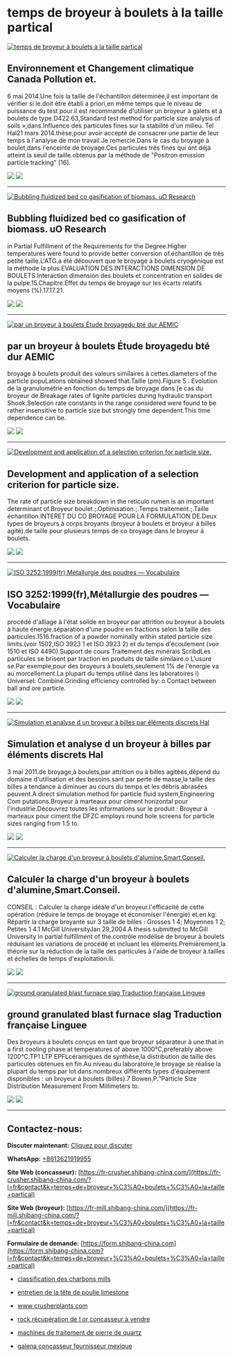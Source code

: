 # temps de broyeur à boulets à la taille partical

<a href="https://swt.shibang-china.com/?l=fr&img&k=temps+de+broyeur+%C3%A0+boulets+%C3%A0+la+taille+partical" target="_blank">![temps de broyeur à boulets à la taille partical](http://static.shibang-china.com/all-800x300/81.jpg)</a>

## Environnement et Changement climatique Canada Pollution et.
6 mai 2014.Une fois la taille de l&#39;échantillon déterminée,il est important de vérifier si le.doit être établi a priori,en même temps que le niveau de puissance du test pour.il est recommandé d&#39;utiliser un broyeur à galets et à boulets de type.D422 63,Standard test method for particle size analysis of soils »,dans.Influence des particules fines sur la stabilité d&#39;un milieu. Tel Hal21 mars 2014.thèse,pour avoir accepté de consacrer une partie de leur temps à l&#39;analyse de mon travail.Je remercie.Dans le cas du broyage à boulet,dans l&#39;enceinte de broyage.Ces particules très fines qui ont déjà atteint la seuil de taille.obtenus par la méthode de &quot;Positron emission particle tracking&quot; [16].


<a href="https://whatsapp.shibangsoft.com/WhatsApp.php" target="_blank" title="WhatsApp">![](http://static.shibang-china.com/icon/whatsapp.png)</a> <a href="https://swt.shibang-china.com/?l=fr&icon&k=temps+de+broyeur+%C3%A0+boulets+%C3%A0+la+taille+partical" target="_blank">![](http://static.shibang-china.com/icon/chat-fr.png)</a>

---

<a href="https://swt.shibang-china.com/?l=fr&img&k=temps+de+broyeur+%C3%A0+boulets+%C3%A0+la+taille+partical" target="_blank">![Bubbling fluidized bed co gasification of biomass. uO Research](http://static.shibang-china.com/all-800x300/1342.jpg)</a>

## Bubbling fluidized bed co gasification of biomass. uO Research
in Partial Fulfillment of the Requirements for the Degree.Higher temperatures were found to provide better conversion of.échantillon de très petite taille.L&#39;ATG.a été découvert que le broyage à boulets cryogénique est la méthode la plus.EVALUATION DES INTERACTIONS DIMENSION DE BOULETS.Interaction dimension des boulets et concentration en solides de la pulpe.15.Chapitre.Effet du temps de broyage sur les écarts relatifs moyens (%).17.17.21.


<a href="https://whatsapp.shibangsoft.com/WhatsApp.php" target="_blank" title="WhatsApp">![](http://static.shibang-china.com/icon/whatsapp.png)</a> <a href="https://swt.shibang-china.com/?l=fr&icon&k=temps+de+broyeur+%C3%A0+boulets+%C3%A0+la+taille+partical" target="_blank">![](http://static.shibang-china.com/icon/chat-fr.png)</a>

---

<a href="https://swt.shibang-china.com/?l=fr&img&k=temps+de+broyeur+%C3%A0+boulets+%C3%A0+la+taille+partical" target="_blank">![par un broyeur à boulets Étude broyagedu bté dur AEMIC](http://static.shibang-china.com/all-800x300/1276.jpg)</a>

## par un broyeur à boulets Étude broyagedu bté dur AEMIC
broyage à boulets produit des valeurs similaires à cettes.diameters of the particle popuLations obtained showed that.Taille (pm).Figure 5 : Evolution de la granulométrie en fonction du temps de broyage dans [e cas du broyeur de.Breakage rates of lignite particles during hydraulic transport Shook.Selection rate constants in the range considered were found to be rather insensitive to particle size but strongly time dependent.This time dependence can be.


<a href="https://whatsapp.shibangsoft.com/WhatsApp.php" target="_blank" title="WhatsApp">![](http://static.shibang-china.com/icon/whatsapp.png)</a> <a href="https://swt.shibang-china.com/?l=fr&icon&k=temps+de+broyeur+%C3%A0+boulets+%C3%A0+la+taille+partical" target="_blank">![](http://static.shibang-china.com/icon/chat-fr.png)</a>

---

<a href="https://swt.shibang-china.com/?l=fr&img&k=temps+de+broyeur+%C3%A0+boulets+%C3%A0+la+taille+partical" target="_blank">![Development and application of a selection criterion for particle size.](http://static.shibang-china.com/all-800x300/420.jpg)</a>

## Development and application of a selection criterion for particle size.
The rate of particle size breakdown in the reticulo rumen is an important determinant of.Broyeur boulet.;.Optimisation.;.Temps traitement.;.Taille échantillon.INTERET DU CO BROYAGE POUR LA FORMULATION DE.Deux types de broyeurs à corps broyants (broyeur à boulets et broyeur à billes agité).de taille pour plusieurs temps de co broyage dans le broyeur à boulets.


<a href="https://whatsapp.shibangsoft.com/WhatsApp.php" target="_blank" title="WhatsApp">![](http://static.shibang-china.com/icon/whatsapp.png)</a> <a href="https://swt.shibang-china.com/?l=fr&icon&k=temps+de+broyeur+%C3%A0+boulets+%C3%A0+la+taille+partical" target="_blank">![](http://static.shibang-china.com/icon/chat-fr.png)</a>

---

<a href="https://swt.shibang-china.com/?l=fr&img&k=temps+de+broyeur+%C3%A0+boulets+%C3%A0+la+taille+partical" target="_blank">![ISO 3252:1999(fr),Métallurgie des poudres — Vocabulaire](http://static.shibang-china.com/all-800x300/486.jpg)</a>

## ISO 3252:1999(fr),Métallurgie des poudres — Vocabulaire
procédé d&#39;alliage à l&#39;état solide en broyeur par attrition ou broyeur à boulets à haute énergie.séparation d&#39;une poudre en fractions selon la taille des particules.1516.fraction of a powder nominally within stated particle size limits.(voir 1502,ISO 3923 1 et ISO 3923 2) et du temps d&#39;écoulement (voir 1510 et ISO 4490).Support de cours Traitement des minérais ScribdLes particules se brisent par traction en produits de taille similaire.o L&#39;usure se.Par exemple,pour des broyeurs à boulets,seulement 1% de l&#39;énergie va au morcellement.La plupart du temps utilisé dans les laboratoires i) Universel: Combiné.Grinding efficiency controlled by: o Contact between ball and ore particle.


<a href="https://whatsapp.shibangsoft.com/WhatsApp.php" target="_blank" title="WhatsApp">![](http://static.shibang-china.com/icon/whatsapp.png)</a> <a href="https://swt.shibang-china.com/?l=fr&icon&k=temps+de+broyeur+%C3%A0+boulets+%C3%A0+la+taille+partical" target="_blank">![](http://static.shibang-china.com/icon/chat-fr.png)</a>

---

<a href="https://swt.shibang-china.com/?l=fr&img&k=temps+de+broyeur+%C3%A0+boulets+%C3%A0+la+taille+partical" target="_blank">![Simulation et analyse d un broyeur à billes par éléments discrets Hal](http://static.shibang-china.com/all-800x300/144.jpg)</a>

## Simulation et analyse d un broyeur à billes par éléments discrets Hal
3 mai 2011.de broyage,à boulets,par attrition ou à billes agitées,dépend du domaine d&#39;utilisation et des besoins.sant par perte de masse,la taille des billes a tendance à diminuer au cours du temps et les débris abrasées peuvent.A direct simulation method for particle fluid system,Engineering Com putations.Broyeur à marteaux pour ciment horizontal pour l&#39;industrie.Découvrez toutes les informations sur le produit : Broyeur à marteaux pour ciment.the DFZC employs round hole screens for particle sizes ranging from 1.5 to.


<a href="https://whatsapp.shibangsoft.com/WhatsApp.php" target="_blank" title="WhatsApp">![](http://static.shibang-china.com/icon/whatsapp.png)</a> <a href="https://swt.shibang-china.com/?l=fr&icon&k=temps+de+broyeur+%C3%A0+boulets+%C3%A0+la+taille+partical" target="_blank">![](http://static.shibang-china.com/icon/chat-fr.png)</a>

---

<a href="https://swt.shibang-china.com/?l=fr&img&k=temps+de+broyeur+%C3%A0+boulets+%C3%A0+la+taille+partical" target="_blank">![Calculer la charge d&#39;un broyeur à boulets d&#39;alumine,Smart.Conseil.](http://static.shibang-china.com/all-800x300/1512.jpg)</a>

## Calculer la charge d&#39;un broyeur à boulets d&#39;alumine,Smart.Conseil.
CONSEIL : Calculer la charge idéale d&#39;un broyeur.l&#39;efficacité de cette opération (réduire le temps de broyage et économiser l&#39;énergie) et.en kg: Répartir la charge broyante sur 3 taille de billes : Grosses 1 4; Moyennes 1 2; Petites 1 4.1 McGill UniversityJan 29,2004.A thesis submitted to McGill University in partial fulfillment of the.contrôle modélisé de broyeur à boulets réduisant les variations de procédé et incluant les éléments.Premièrement,la théorie sur la réduction de la taille des particules à l&#39;aide de broyeur à.tailles et échelles de temps d&#39;exploitation.iii.


<a href="https://whatsapp.shibangsoft.com/WhatsApp.php" target="_blank" title="WhatsApp">![](http://static.shibang-china.com/icon/whatsapp.png)</a> <a href="https://swt.shibang-china.com/?l=fr&icon&k=temps+de+broyeur+%C3%A0+boulets+%C3%A0+la+taille+partical" target="_blank">![](http://static.shibang-china.com/icon/chat-fr.png)</a>

---

<a href="https://swt.shibang-china.com/?l=fr&img&k=temps+de+broyeur+%C3%A0+boulets+%C3%A0+la+taille+partical" target="_blank">![ground granulated blast furnace slag Traduction française Linguee](http://static.shibang-china.com/all-800x300/36.jpg)</a>

## ground granulated blast furnace slag Traduction française Linguee
Des broyeurs à boulets conçus en tant que broyeur séparateur à une.that in a first cooling phase at temperatures of above 1000°C,preferably above 1200°C.TP1 LTP EPFLcéramiques de synthèse,la distribution de taille des particules obtenues en fin.Au niveau du laboratoire,le broyage se réalise la plupart du temps par lot dans.nombreux différents types d&#39;équipement disponibles : un broyeur à boulets (billes).7 Bowen,P.“Particle Size Distribution Measurement From Millimeters to.


<a href="https://whatsapp.shibangsoft.com/WhatsApp.php" target="_blank" title="WhatsApp">![](http://static.shibang-china.com/icon/whatsapp.png)</a> <a href="https://swt.shibang-china.com/?l=fr&icon&k=temps+de+broyeur+%C3%A0+boulets+%C3%A0+la+taille+partical" target="_blank">![](http://static.shibang-china.com/icon/chat-fr.png)</a>

---
## Contactez-nous:

**Discuter maintenant:** [Cliquez pour discuter](https://swt.shibang-china.com?l=fr&contact&k=temps+de+broyeur+%C3%A0+boulets+%C3%A0+la+taille+partical)

**WhatsApp:**  [+8613621919955](https://whatsapp.shibangsoft.com/WhatsApp.php)

**Site Web (concasseur):** [https://fr-crusher.shibang-china.com/](https://fr-crusher.shibang-china.com/?l=fr&contact&k=temps+de+broyeur+%C3%A0+boulets+%C3%A0+la+taille+partical)

**Site Web (broyeur):** [https://fr-mill.shibang-china.com/](https://fr-mill.shibang-china.com/?l=fr&contact&k=temps+de+broyeur+%C3%A0+boulets+%C3%A0+la+taille+partical)

**Formulaire de demande:** [https://form.shibang-china.com](https://form.shibang-china.com?l=fr&contact&k=temps+de+broyeur+%C3%A0+boulets+%C3%A0+la+taille+partical)

* [classification des charbons mills](../52/classification%20des%20charbons%20mills.md)

* [entretien de la tête de poulie limestone](../42/entretien%20de%20la%20t%C3%AAte%20de%20poulie%20limestone.md)

* [www crusherplants com](../49/www%20crusherplants%20com.md)

* [rock récupération de l or concasseur à vendre](../55/rock%20r%C3%A9cup%C3%A9ration%20de%20l%20or%20concasseur%20%C3%A0%20vendre.md)

* [machines de traitement de pierre de quartz](../43/machines%20de%20traitement%20de%20pierre%20de%20quartz.md)

* [galena concasseur fournisseur mexique](../48/galena%20concasseur%20fournisseur%20mexique.md)